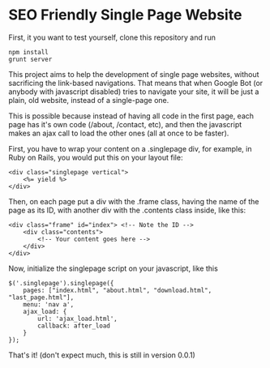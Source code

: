 SEO Friendly Single Page Website
================================

First, it you want to test yourself, clone this repository and run

    npm install
    grunt server


This project aims to help the development of single page websites, without sacrificing the link-based navigations. That means that when Google Bot (or anybody with javascript disabled) tries to navigate your site, it will be just a plain, old website, instead of a single-page one.


This is possible because instead of having all code in the first page, each page has it's own code (/about, /contact, etc), and then the javascript makes an ajax call to load the other ones (all at once to be faster).


First, you have to wrap your content on a .singlepage div, for example, in Ruby on Rails, you would put this on your layout file:

    <div class="singlepage vertical">
        <%= yield %>
    </div>


Then, on each page put a div with the .frame class, having the name of the page as its ID, with another div with the .contents class inside, like this:

    <div class="frame" id="index"> <!-- Note the ID -->
        <div class="contents">
            <!-- Your content goes here -->
        </div>
    </div>


Now, initialize the singlepage script on your javascript, like this

    $('.singlepage').singlepage({
        pages: ["index.html", "about.html", "download.html", "last_page.html"],
        menu: 'nav a',
        ajax_load: {
            url: 'ajax_load.html',
            callback: after_load
        }
    });


That's it! (don't expect much, this is still in version 0.0.1)